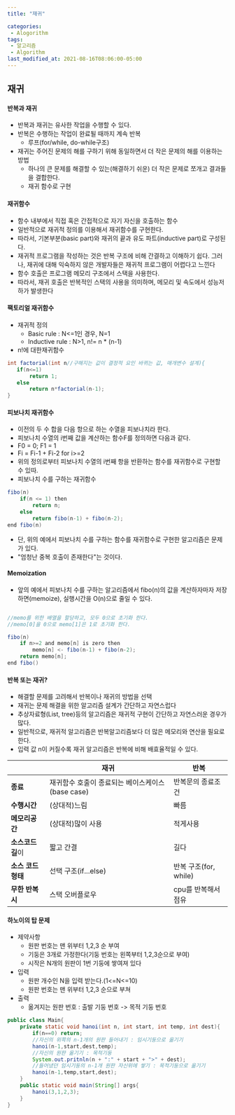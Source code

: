 ```yaml
---
title: "재귀"

categories:
 - Alogorithm
tags:
 - 알고리즘
 - Algorithm
last_modified_at: 2021-08-16T08:06:00-05:00
---
```

## 재귀
#### 반복과 재귀
 - 반복과 재귀는 유사한 작업을 수행할 수 있다.
 - 반복은 수행하는 작업이 완료될 때까지 계속 반복
	* 루프(for/while, do-while구조)
 - 재귀는 주어진 문제의 해를 구하기 위해 동일하면서 더 작은 문제의 해를 이용하는 방법
	* 하나의 큰 문제를 해결할 수 있는(해결하기 쉬운) 더 작은 문제로 쪼개고 결과들을 결합한다.
	* 재귀 함수로 구현


#### 재귀함수
 - 함수 내부에서 직접 혹은 간접적으로 자기 자신을 호출하는 함수
 - 일반적으로 재귀적 정의를 이용해서 재귀함수를 구현한다.
 - 따라서, 기본부분(basic part)와 재귀의 끝과 유도 파트(inductive part)로 구성된다.
 - 재귀적 프로그램을 작성하는 것은 반복 구조에 비해 간결하고 이해하기 쉽다.
 	그러나, 재귀에 대해 익숙하지 않은 개발자들은 재귀적 프로그램이 어렵다고 느낀다
 - 함수 호출은 프로그램 메모리 구조에서 스택을 사용한다.
 - 따라서, 재귀 호출은 반복적인 스택의 사용을 의미하며, 메모리 및 속도에서 성능저하가 발생한다



#### 팩토리얼 재귀함수
 - 재귀적 정의
	* Basic rule : N<=1인 경우, N=1
	* Inductive rule : N>1, n!= n * (n-1)
 - n!에 대한재귀함수
 ```java
 int factorial(int n//구해지는 값이 결정적 요인 바뀌는 값, 매개변수 설계){
 	if(n<=1)
		return 1;
	else
		return n*factorial(n-1);
 }
 ```



#### 피보나치 재귀함수
 - 이전의 두 수 합을 다음 항으로 하는 수열을 피보나치라 한다.
 - 피보나치 수열의 i번째 값을 계산하는 함수F를 정의하면 다음과 같다.
 - F0 = 0; F1 = 1
 - Fi = Fi-1 + Fi-2 for i>=2
 - 위의 정의로부터 피보나치 수열의 i번째 항을 반환하는 함수를 재귀함수로 구현할 수 있따.
 - 피보나치 수를 구하는 재귀함수
```java
fibo(n)
	if(n <= 1) then
		return n;
	else
		return fibo(n-1) + fibo(n-2);
end fibo(n)
```
 - 단, 위의 예에서 피보나치 수를 구하는 함수를 재귀함수로 구현한 알고리즘은 문제가 있다.
 - "엄청난 중복 호출이 존재한다"는 것이다.



#### Memoization
 - 앞의 예에서 피보나치 수를 구하는 알고리즘에서 fibo(n)의 값을 계산하자마자 저장하면(memoize), 실행시간을 O(n)으로 줄일 수 있다.


```java  

//memo를 위한 배열을 할당하고, 모두 0으로 초기화 한다.
//memo[0]을 0으로 memo[1]은 1로 초기화 한다.

fibo(n)
	if n>=2 and memo[n] is zero then
		memo[n] <- fibo(n-1) + fibo(n-2);
	return memo[n];
end fibo()  
```



#### 반복 또는 재귀?
 - 해결할 문제를 고려해서 반복이나 재귀의 방법을 선택
 - 재귀는 문제 해결을 위한 알고리즘 설계가 간단하고 자연스럽다
 - 추상자료형(List, tree)등의 알고리즘은 재귀적 구현이 간단하고 자연스러운 경우가 많다.
 - 일반적으로, 재귀적 알고리즘은 반복알고리즘보다 더 많은 메모리와 연산을 필요로 한다.
 - 입력 값 n이 커질수록 재귀 알고리즘은 반복에 비해 배효율적일 수 있다.

|	| 재귀|반복|
|-----------|------------------------------|-----------------|
|**종료**|재귀함수 호출이 종료되는 베이스케이스(base case)|반복문의 종료조건|
|**수행시간**|(상대적)느림|빠름|
|**메모리공간**|(상대적)많이 사용|적게사용|
|**소스코드길**이|짧고 간결|길다|
|**소스 코드 형태**|선택 구조(if...else)|반복 구조(for, while)|
|**무한 반복시**|스택 오버플로우|cpu를 반복해서 점유|


#### 하노이의 탑 문제
 - 제약사항
 	* 원판 번호는 맨 위부터 1,2,3 순 부여
	* 기둥은 3개로 가정한다(기둥 번호는 왼쪽부터 1,2,3순으로 부여)
	* 시작은 N개의 원판이 1번 기둥에 쌓여져 있다
 - 입력
 	* 원판 개수인 N을 입력 받는다.(1<=N<=10)
	* 원판 번호는 맨 위부터 1,2,3 순으로 부쳐
 - 출력
 	* 옮겨지는 원판 번호 : 출발 기둥 번호 -> 목적 기둥 번호


```java
public class Main{
	private static void hanoi(int n, int start, int temp, int dest){
		if(n==0) return;
		//자신의 위쪽의 n-1개의 원판 들어내기 : 임시기둥으로 옮기기
		hanoi(n-1,start,dest,temp);
		//자신의 원판 옮기기 : 목적기둥
		System.out.pritnln(n + ":" + start + ">" + dest);
		//들어냈던 임시기둥의 n-1개 원판 자신위에 쌓기 : 목적기둥으로 옮기기
		hanoi(n-1,temp,start,dest);
	}
	public static void main(String[] args{
		hanoi(3,1,2,3);
	}
}
```
